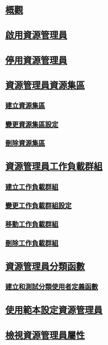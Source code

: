 # [概觀](resource-governor.md)  
# [啟用資源管理員](enable-resource-governor.md)  
# [停用資源管理員](disable-resource-governor.md)  
# [資源管理員資源集區](resource-governor-resource-pool.md)  
## [建立資源集區](create-a-resource-pool.md)  
## [變更資源集區設定](change-resource-pool-settings.md)  
## [刪除資源集區](delete-a-resource-pool.md)  
# [資源管理員工作負載群組](resource-governor-workload-group.md)  
## [建立工作負載群組](create-a-workload-group.md)  
## [變更工作負載群組設定](change-workload-group-settings.md)  
## [移動工作負載群組](move-a-workload-group.md)  
## [刪除工作負載群組](delete-a-workload-group.md)  
# [資源管理員分類函數](resource-governor-classifier-function.md)  
## [建立和測試分類使用者定義函數](create-and-test-a-classifier-user-defined-function.md)  
# [使用範本設定資源管理員](configure-resource-governor-using-a-template.md)  
# [檢視資源管理員屬性](view-resource-governor-properties.md)  
